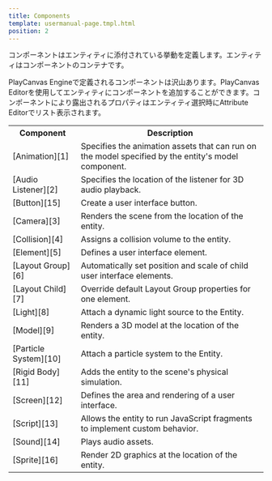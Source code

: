 ```yaml
---
title: Components
template: usermanual-page.tmpl.html
position: 2
---
```


コンポーネントはエンティティに添付されている挙動を定義します。エンティティはコンポーネントのコンテナです。

PlayCanvas Engineで定義されるコンポーネントは沢山あります。PlayCanvas Editorを使用してエンティティにコンポーネントを追加することができます。コンポーネントにより露出されるプロパティはエンティティ選択時にAttribute Editorでリスト表示されます。

<table class="table table-striped">
    <tbody>
        <tr>
            <th>Component</th>
            <th>Description</th>
        </tr>
    <tr>
        <td>[Animation][1]</td>
        <td>Specifies the animation assets that can run on the model specified by the entity's model component.</td>
    </tr>
    <tr>
        <td>[Audio Listener][2]</td>
        <td>Specifies the location of the listener for 3D audio playback.</td>
    </tr>
    <tr>
        <td>[Button][15]</td>
        <td>Create a user interface button.</td>
    </tr>
    <tr>
        <td>[Camera][3]</td>
        <td>Renders the scene from the location of the entity.</td>
    </tr>
    <tr>
        <td>[Collision][4]</td>
        <td>Assigns a collision volume to the entity.</td>
    </tr>
    <tr>
        <td>[Element][5]</td>
        <td>Defines a user interface element.</td>
    </tr>
    <tr>
        <td>[Layout Group][6]</td>
        <td>Automatically set position and scale of child user interface elements.</td>
    </tr>
    <tr>
        <td>[Layout Child][7]</td>
        <td>Override default Layout Group properties for one element.</td>
    </tr>
    <tr>
        <td>[Light][8]</td>
        <td>Attach a dynamic light source to the Entity.</td>
    </tr>
    <tr>
        <td>[Model][9]</td>
        <td>Renders a 3D model at the location of the entity.</td>
    </tr>
    <tr>
        <td>[Particle System][10]</td>
        <td>Attach a particle system to the Entity.</td>
    </tr>
    <tr>
        <td>[Rigid Body][11]</td>
        <td>Adds the entity to the scene's physical simulation.</td>
    </tr>
    <tr>
        <td>[Screen][12]</td>
        <td>Defines the area and rendering of a user interface.</td>
    </tr>
    <tr>
        <td>[Script][13]</td>
        <td>Allows the entity to run JavaScript fragments to implement custom behavior.</td>
    </tr>
    <tr>
        <td>[Sound][14]</td>
        <td>Plays audio assets.</td>
    </tr>
    <tr>
        <td>[Sprite][16]</td>
        <td>Render 2D graphics at the location of the entity.</td>
    </tr>
</tbody></table>

[1]: /user-manual/packs/components/animation
[2]: /user-manual/packs/components/audiolistener
[3]: /user-manual/packs/components/camera
[4]: /user-manual/packs/components/collision
[5]: /user-manual/packs/components/element
[6]: /user-manual/packs/components/layout-group
[7]: /user-manual/packs/components/layout-child
[8]: /user-manual/packs/components/light
[9]: /user-manual/packs/components/model
[10]: /user-manual/packs/components/particlesystem
[11]: /user-manual/packs/components/rigidbody
[12]: /user-manual/packs/components/screen
[13]: /user-manual/packs/components/script
[14]: /user-manual/packs/components/sound
[15]: /user-manual/packs/components/button
[16]: /user-manual/packs/components/sprite


